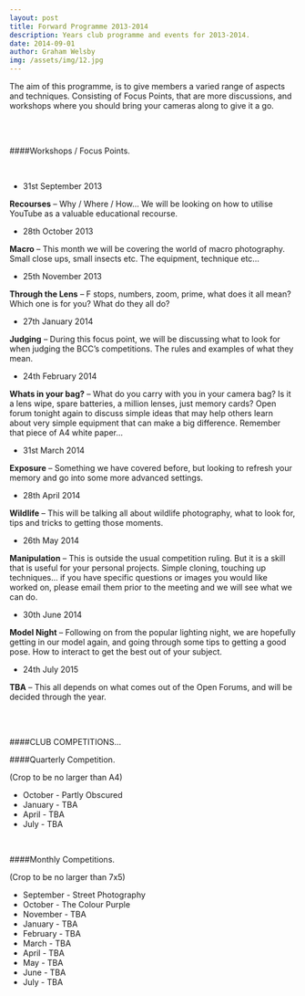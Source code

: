 ```yaml
---
layout: post
title: Forward Programme 2013-2014
description: Years club programme and events for 2013-2014.
date: 2014-09-01
author: Graham Welsby
img: /assets/img/12.jpg
---
```


The aim of this programme, is to give members a varied range of aspects and techniques.  Consisting of Focus Points, that are more discussions, and workshops where you should bring your cameras along to give it a go.

 
<br><br>

####Workshops / Focus Points.

<br>



* 31st September 2013

<b>Recourses</b> – Why / Where / How… We will be looking on how to utilise YouTube as a valuable educational recourse.

* 28th October 2013

<b>Macro</b> – This month we will be covering the world of macro photography. Small close ups, small insects etc. The equipment, technique etc…

* 25th November 2013

<b>Through the Lens</b> – F stops, numbers, zoom, prime, what does it all mean? Which one is for you? What do they all do?

* 27th January 2014

<b>Judging</b> – During this focus point, we will be discussing what to look for when judging the BCC’s competitions. The rules and examples of what they mean.

* 24th February 2014

<b>Whats in your bag?</b> – What do you carry with you in your camera bag? Is it a lens wipe, spare batteries, a million lenses, just memory cards? Open forum tonight again to discuss simple ideas that may help others learn about very simple equipment that can make a big difference. Remember that piece of A4 white paper…

* 31st March 2014

<b>Exposure</b> – Something we have covered before, but looking to refresh your memory and go into some more advanced settings.

* 28th April 2014

<b>Wildlife</b> – This will be talking all about wildlife photography, what to look for, tips and tricks to getting those moments.

* 26th May 2014

<b>Manipulation</b> – This is outside the usual competition ruling. But it is a skill that is useful for your personal projects. Simple cloning, touching up techniques… if you have specific questions or images you would like worked on, please email them prior to the meeting and we will see what we can do.

* 30th June 2014

<b>Model Night</b> – Following on from the popular lighting night, we are hopefully getting in our model again, and going through some tips to getting a good pose. How to interact to get the best out of your subject.

* 24th July 2015

<b>TBA</b> – This all depends on what comes out of the Open Forums, and will be decided through the year.

<br>
<br>




####CLUB COMPETITIONS...
<br>

####Quarterly Competition.

(Crop to be no larger than A4)

<ul>
	<li>October - Partly Obscured</li>
	<li>January - TBA</li>
	<li>April - TBA</li>
	<li>July - TBA</li>
</ul>

<br>

####Monthly Competitions.

(Crop to be no larger than 7x5)

<ul>
	<li>September - Street Photography</li>
	<li>October - The Colour Purple</li>
	<li>November - TBA</li>
	<li>January - TBA</li>
	<li>February - TBA</li>
	<li>March - TBA</li>
	<li>April - TBA</li>
	<li>May - TBA</li>
	<li>June - TBA</li>
	<li>July - TBA</li>
</ul>
